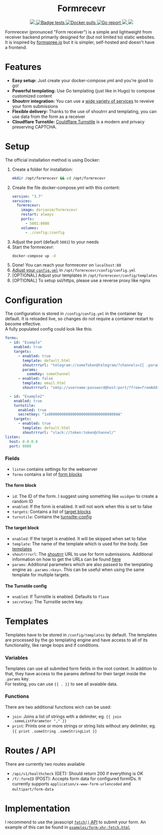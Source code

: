 <h1 align="center">
    Formrecevr
</h1>

<p align="center">
    <a href="https://www.gnu.org/licenses/agpl-3.0">
        <img src="https://img.shields.io/badge/License-AGPL%20v3-blue.svg" />
    </a>
    <a href="https://github.com/dorianim/formrecevr/actions/workflows/tests.yml">
        <img src="https://github.com/dorianim/formrecevr/actions/workflows/tests.yml/badge.svg" alt="Badge tests">
    </a>
    <a href="https://hub.docker.com/r/dorianim/formrecevr">
        <img src="https://img.shields.io/docker/pulls/dorianim/formrecevr.svg" alt="Docker pulls" />
    </a>
    <a href="https://goreportcard.com/report/github.com/dorianim/formrecevr">
        <img src="https://goreportcard.com/badge/github.com/dorianim/formrecevr" alt="Go report" />
    </a>
    <a href="https://codecov.io/gh/dorianim/formrecevr">
        <img src="https://codecov.io/gh/dorianim/formrecevr/branch/main/graph/badge.svg?token=LJLPYEELOP"/>
    </a>
    <a href="https://codeclimate.com/github/dorianim/formrecevr/maintainability">
        <img src="https://api.codeclimate.com/v1/badges/72af8e8e7fa64952c338/maintainability" />
    </a>
</p>

Formrecevr (pronunced "Form receiver") is a simple and lightweight from receiver backend primarily designed for (but not limited to) static websites. It is inspired by [formspree.io](formspree.io) but it is simpler, self-hosted and doesn't have a frontend.

# Features

- **Easy setup:** Just create your docker-compose.yml and you're good to go!
- **Powerful templating:** Use Go templating (just like in Hugo) to compose customized content
- **Shoutrrr integration:** You can use a [wide variety of services](https://containrrr.dev/shoutrrr/v0.5/services/overview/) to reveive your form submissions
- **Flexible delivery:** Thanks to the use of shoutrrr and templating, you can use data from the form as a receiver
- **Cloudflare Turnstile:** [Couldflare Turnstile](https://developers.cloudflare.com/turnstile) is a modern and privacy preserving CAPTCHA.

# Setup

The official installation method is using Docker:

1. Create a folder for installation:
   ```bash
   mkdir /opt/formrecevr && cd /opt/formrecevr
   ```
2. Create the file docker-compose.yml with this content:
   ```yaml
   version: "3.7"
   services:
     formrecevr:
       image: dorianim/formrecevr
       restart: always
       ports:
         - 5081:8088
       volumes:
         - ./config:/config
   ```
3. Adjust the port (default `5081`) to your needs
4. Start the formrecevr:
   ```bash
   docker-compose up -d
   ```
5. Done! You can reach your formrecevr on `localhost:80`
6. [Adjust your `config.yml`](#configuration) in `/opt/formrecevr/config/config.yml`
7. [OPTIONAL] Adjust your templates in `/opt/formrecevr/config/templates`
8. [OPTIONAL] To setup ssl/https, please use a reverse proxy like nginx

# Configuration

The configuration is stored in `/config/config.yml` in the container by default. It is reloaded live, so changes do not require a container restart to become effective.  
A fully populated config could look like this:

```yaml
forms:
  - id: "Example"
    enabled: true
    targets:
      - enabled: true
        template: default.html
        shoutrrrurl: "telegram://someToken@telegram/?channels={{ .params.someChannel }}"
        params:
          someKey: someChannel
      - enabled: false
        template: email.html
        shoutrrrurl: "smtp://username:password@host:port/?from=fromAddress&to=recipient1&to={{ .mailFromFrom }}"

  - id: "Example2"
    enabled: true
    turnstile:
      enabled: true
      secretkey: "1x0000000000000000000000000000000AA"
    targets:
      - enabled: true
        template: default.html
        shoutrrrurl: "slack://token:token@channel/"
listen:
  host: 0.0.0.0
  port: 8088
```

### Fields

- `listen` contains settings for the webserver
- `forms` contains a list of [form blocks](#the-form-block)

#### The form block

- `id`: The ID of the form. I suggest using something like `uuidgen` to create a random ID
- `enabled`: If the form is enabled. It will not work when this is set to false
- `targets`: Contains a list of [target blocks](#the-target-block)
- `turnstile`: Contains the [turnsilte-config](#the-turnstile-config)

#### The target block

- `enabled`: If the target is enabled. It will be skipped when set to false
- `template`: The name of the template which is used for the body. See [templates](#templates)
- `shoutrrrurl`: The [shoutrrr](https://containrrr.dev/shoutrrr/v0.5/) URL to use for form submissions. Additional information on how to get the URLs can be found [here](https://containrrr.dev/shoutrrr/v0.5/services/overview/)
- `params`: Additional parameters which are also passed to the templating engine as `.params.<key>`. This can be useful when using the same template for multiple targets.

#### The Turnstile config

- `enabled`: If Turnstile is enabled. Defaults to `flase`
- `secretkey`: The Turnsitle sectre key.

# Templates

Templates have to be stored in `/config/templates` by default.
The templates are processed by the go templating engine and have access to all of its functionality, like range loops and if conditions.

### Variables

Templates can use all submited form fields in the root context. In addition to that, they have access to the params defined for their target inside the `.params` key.  
For testing, you can use `{{ . }}` to see all avaiable data.

### Functions

There are two additional functions wich can be used:

- `join`: Joins a list of strings with a delimiter, eg. `{{ join .someListParameter "," }}`
- `print`: Prints one or more strings or string lists without any delimiter, eg. `{{ print .someString .someStringList }}`

# Routes / API

There are currently two routes available

- `/api/v1/healthcheck` (GET): Should return 200 if everything is OK
- `/f/:formID` (POST): Accepts form data for configured formIDs. It currently supports `application/x-www-form-urlencoded` and `multipart/form-data`

# Implementation

I recommend to use the javascript [`fetch()` API](https://developer.mozilla.org/en-US/docs/Web/API/Fetch_API/Using_Fetch) to submit your form. An example of this can be found in [`examples/form-xhr-fetch.html`](https://github.com/dorianim/formrecevr/blob/main/examples/form-xhr-fetch.html)

